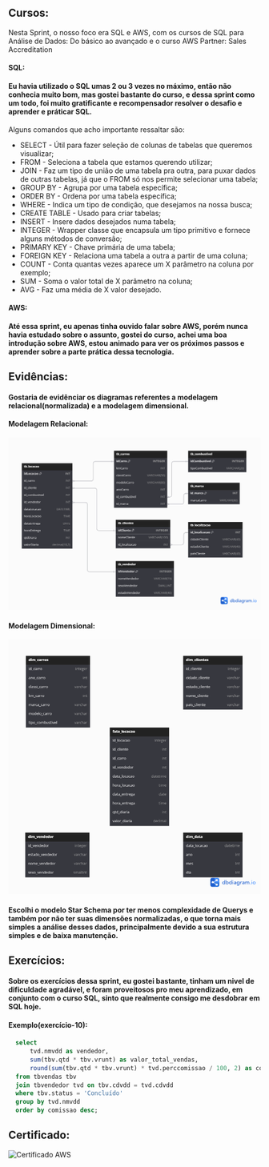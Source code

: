 ## Cursos:

Nesta Sprint, o nosso foco era SQL e AWS, com os cursos de SQL para Análise de Dados: Do básico ao avançado e o curso AWS Partner: Sales Accreditation

#### SQL:
#### Eu havia utilizado o SQL umas 2 ou 3 vezes no máximo, então não conhecia muito bom, mas gostei bastante do curso, e dessa sprint como um todo, foi muito gratificante e recompensador resolver o desafio e aprender e práticar SQL.
Alguns comandos que acho importante ressaltar são:
* SELECT - Útil para fazer seleção de colunas de tabelas que queremos visualizar;
* FROM - Seleciona a tabela que estamos querendo utilizar;
* JOIN - Faz um tipo de união de uma tabela pra outra, para puxar dados de outras tabelas, já que o FROM só nos permite selecionar uma tabela;
* GROUP BY - Agrupa por uma tabela específica; 
* ORDER BY - Ordena por uma tabela específica;
* WHERE - Indica um tipo de condição, que desejamos na nossa busca;
* CREATE TABLE - Usado para criar tabelas;
* INSERT - Insere dados desejados numa tabela;
* INTEGER -  Wrapper classe que encapsula um tipo primitivo e fornece alguns métodos de conversão;
* PRIMARY KEY - Chave primária de uma tabela;
* FOREIGN KEY - Relaciona uma tabela a outra a partir de uma coluna;
* COUNT - Conta quantas vezes aparece um X parâmetro na coluna por exemplo;
* SUM - Soma o valor total de X parâmetro na coluna;
* AVG - Faz uma média de X valor desejado. 

#### AWS:
#### Até essa sprint, eu apenas tinha ouvido falar sobre AWS, porém nunca havia estudado sobre o assunto, gostei do curso, achei uma boa introdução sobre AWS, estou animado para ver os próximos passos e aprender sobre a parte prática dessa tecnologia.

## Evidências:
#### Gostaria de evidênciar os diagramas referentes a modelagem relacional(normalizada) e a modelagem dimensional.
#### Modelagem Relacional:

![Modelagem Relacional](https://github.com/GilbertoCNetto/GilbertoCNetto-PB_Compass/blob/main/Sprint%2002/Evidencias/Diagrama_modelagem_relacional.png)

#### Modelagem Dimensional:

![Diagrama Modelagem Dimensional](https://github.com/GilbertoCNetto/GilbertoCNetto-PB_Compass/blob/main/Sprint%2002/Evidencias/Diagrama_modelo_dimensional_star_schema.png)

#### Escolhi o modelo Star Schema por ter menos complexidade de Querys e também por não ter suas dimensões normalizadas, o que torna mais simples a análise desses dados, principalmente devido a sua estrutura simples e de baixa manutenção.

## Exercícios:
#### Sobre os exercícios dessa sprint, eu gostei bastante, tinham um nivel de dificuldade agradável, e foram proveitosos pro meu aprendizado, em conjunto com o curso SQL, sinto que realmente consigo me desdobrar em SQL hoje.
#### Exemplo(exercício-10):
``` SQL
  select
      tvd.nmvdd as vendedor, 
      sum(tbv.qtd * tbv.vrunt) as valor_total_vendas, 
      round(sum(tbv.qtd * tbv.vrunt) * tvd.perccomissao / 100, 2) as comissao
  from tbvendas tbv
  join tbvendedor tvd on tbv.cdvdd = tvd.cdvdd
  where tbv.status = 'Concluído'
  group by tvd.nmvdd
  order by comissao desc;
```

## Certificado:
![Certificado AWS](https://github.com/user-attachments/assets/e2753ea5-e5ed-4d33-8545-038078110130)

